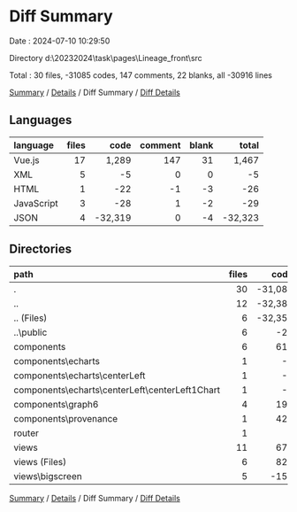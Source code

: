# Diff Summary

Date : 2024-07-10 10:29:50

Directory d:\\20232024\\task\\pages\\Lineage_front\\src

Total : 30 files,  -31085 codes, 147 comments, 22 blanks, all -30916 lines

[Summary](results.md) / [Details](details.md) / Diff Summary / [Diff Details](diff-details.md)

## Languages
| language | files | code | comment | blank | total |
| :--- | ---: | ---: | ---: | ---: | ---: |
| Vue.js | 17 | 1,289 | 147 | 31 | 1,467 |
| XML | 5 | -5 | 0 | 0 | -5 |
| HTML | 1 | -22 | -1 | -3 | -26 |
| JavaScript | 3 | -28 | 1 | -2 | -29 |
| JSON | 4 | -32,319 | 0 | -4 | -32,323 |

## Directories
| path | files | code | comment | blank | total |
| :--- | ---: | ---: | ---: | ---: | ---: |
| . | 30 | -31,085 | 147 | 22 | -30,916 |
| .. | 12 | -32,383 | -1 | -9 | -32,393 |
| .. (Files) | 6 | -32,356 | 0 | -6 | -32,362 |
| ..\\public | 6 | -27 | -1 | -3 | -31 |
| components | 6 | 617 | 78 | 20 | 715 |
| components\\echarts | 1 | -1 | 0 | 0 | -1 |
| components\\echarts\\centerLeft | 1 | -1 | 0 | 0 | -1 |
| components\\echarts\\centerLeft\\centerLeft1Chart | 1 | -1 | 0 | 0 | -1 |
| components\\graph6 | 4 | 196 | 53 | 12 | 261 |
| components\\provenance | 1 | 422 | 25 | 8 | 455 |
| router | 1 | 9 | 1 | 0 | 10 |
| views | 11 | 672 | 69 | 11 | 752 |
| views (Files) | 6 | 824 | 39 | 7 | 870 |
| views\\bigscreen | 5 | -152 | 30 | 4 | -118 |

[Summary](results.md) / [Details](details.md) / Diff Summary / [Diff Details](diff-details.md)